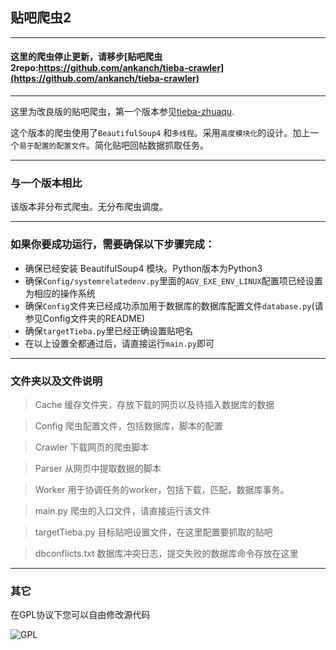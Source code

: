 ## 贴吧爬虫2

---
#### 这里的爬虫停止更新，请移步[贴吧爬虫2repo:https://github.com/ankanch/tieba-crawler](https://github.com/ankanch/tieba-crawler)

---

这里为改良版的贴吧爬虫，第一个版本参见[tieba-zhuaqu](https://github.com/ankanch/tieba-zhuaqu).

 这个版本的爬虫使用了`BeautifulSoup4` 和`多线程`。采用`高度模块化`的设计。加上一个`易于配置的配置文件`。简化贴吧回帖数据抓取任务。

---
### 与一个版本相比

该版本非分布式爬虫。无分布爬虫调度。

---
### 如果你要成功运行，需要确保以下步骤完成：

* 确保已经安装 BeautifulSoup4 模块。Python版本为Python3
* 确保`Config/systemrelatedenv.py`里面的`AGV_EXE_ENV_LINUX`配置项已经设置为相应的操作系统
* 确保`Config`文件夹已经成功添加用于数据库的数据库配置文件`database.py`(请参见Config文件夹的README)
* 确保`targetTieba.py`里已经正确设置贴吧名
* 在以上设置全都通过后，请直接运行`main.py`即可

---
### 文件夹以及文件说明



 > Cache 缓存文件夹，存放下载的网页以及待插入数据库的数据

 > Config 爬虫配置文件，包括数据库，脚本的配置

 > Crawler 下载网页的爬虫脚本

 > Parser 从网页中提取数据的脚本

 > Worker 用于协调任务的worker，包括下载，匹配，数据库事务。

 > main.py 爬虫的入口文件，请直接运行该文件

 > targetTieba.py 目标贴吧设置文件，在这里配置要抓取的贴吧

 > dbconflicts.txt 数据库冲突日志，提交失败的数据库命令存放在这里

---
### 其它

在GPL协议下您可以自由修改源代码

![GPL](https://camo.githubusercontent.com/0e71b2b50532b8f93538000b46c70a78007d0117/68747470733a2f2f7777772e676e752e6f72672f67726170686963732f67706c76332d3132377835312e706e67)